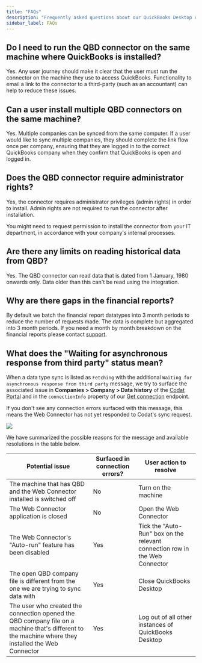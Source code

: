 ```yaml
---
title: "FAQs"
description: "Frequently asked questions about our QuickBooks Desktop on-premise connector."
sidebar_label: FAQs
---
```


## Do I need to run the QBD connector on the same machine where QuickBooks is installed?

Yes. Any user journey should make it clear that the user must run the connector on the machine they use to access QuickBooks. Functionality to email a link to the connector to a third-party (such as an accountant) can help to reduce these issues.

## Can a user install multiple QBD connectors on the same machine?

Yes. Multiple companies can be synced from the same computer. If a user would like to sync multiple companies, they should complete the link flow once per company, ensuring that they are logged in to the correct QuickBooks company when they confirm that QuickBooks is open and logged in.

## Does the QBD connector require administrator rights?

Yes, the connector requires administrator privileges (admin rights) in order to install. Admin rights are not required to run the connector after installation.

You might need to request permission to install the connector from your IT department, in accordance with your company's internal processes.

## Are there any limits on reading historical data from QBD?

Yes. The QBD connector can read data that is dated from 1 January, 1980 onwards only. Data older than this can't be read using the integration.

## Why are there gaps in the financial reports?

By default we batch the financial report datatypes into 3 month periods to reduce the number of requests made. The data is complete but aggregated into 3 month periods. If you need a month by month breakdown on the financial reports please contact [support](mailto:support@codat.io).

## What does the "Waiting for asynchronous response from third party" status mean?

When a data type sync is listed as `Fetching` with the additional `Waiting for asynchronous response from third party` message, we try to surface the associated issue in **Companies > Company > Data history** of the [Codat Portal](https://app.codat.io) and in the `connectionInfo` property of our [Get connection](https://docs.codat.io/platform-api#/operations/get-connection) endpoint. 

If you don't see any connection errors surfaced with this message, this means the Web Connector has not yet responded to Codat's sync request.

<img src="/img/integrations/accounting/quickbooksdesktop/read-history-fetching-waiting-for-async-response.png" />

We have summarized the possible reasons for the message and available resolutions in the table below. 

| **Potential issue**                                                                                          | **Surfaced in connection errors?** | **User action to resolve**                                                   |
|--------------------------------------------------------------------------------------------------------------|------------------------------------|------------------------------------------------------------------------------|
| The machine that has QBD and the Web Connector installed is switched off                                        | No                                 | Turn on the machine                                                          |
| The Web Connector application is closed                                                                      | No                                 | Open the Web Connector                                                       |
| The Web Connector's "Auto-run" feature has been disabled                                                     | Yes                                | Tick the "Auto-Run" box on the relevant connection row in the Web Connector  |
| The open QBD company file is different from the one we are trying to sync data with                      | Yes                                | Close QuickBooks Desktop                                                     |
| The user who created the connection opened the QBD company file on a machine that's different to the machine where they installed the Web Connector | Yes                                | Log out of all other instances of QuickBooks Desktop                             |
